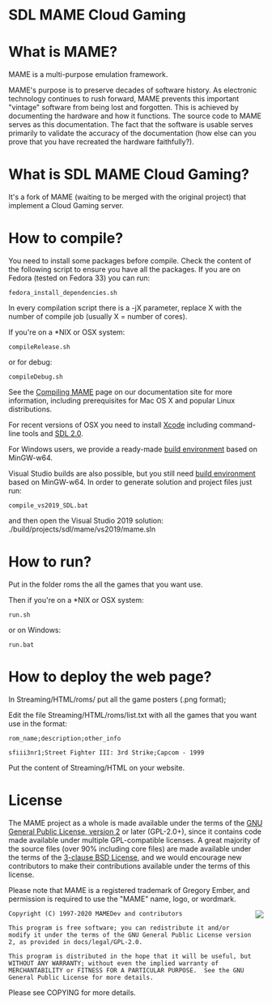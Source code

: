 # **SDL MAME Cloud Gaming** #

What is MAME?
=============

MAME is a multi-purpose emulation framework.

MAME's purpose is to preserve decades of software history. As electronic technology continues to rush forward, MAME prevents this important "vintage" software from being lost and forgotten. This is achieved by documenting the hardware and how it functions. The source code to MAME serves as this documentation. The fact that the software is usable serves primarily to validate the accuracy of the documentation (how else can you prove that you have recreated the hardware faithfully?).

What is SDL MAME Cloud Gaming?
=============

It's a fork of MAME (waiting to be merged with the original project) that implement a Cloud Gaming server.


How to compile?
===============

You need to install some packages before compile. Check the content of the following script to ensure you have all the packages. If you are on Fedora (tested on Fedora 33) you can run:
```
fedora_install_dependencies.sh
```

In every compilation script there is a -jX parameter, replace X with the number of compile job (usually X = number of cores).

If you're on a *NIX or OSX system:

```
compileRelease.sh
```

or for debug:
```
compileDebug.sh
```

See the [Compiling MAME](http://docs.mamedev.org/initialsetup/compilingmame.html) page on our documentation site for more information, including prerequisites for Mac OS X and popular Linux distributions.

For recent versions of OSX you need to install [Xcode](https://developer.apple.com/xcode/) including command-line tools and [SDL 2.0](https://www.libsdl.org/download-2.0.php).

For Windows users, we provide a ready-made [build environment](http://mamedev.org/tools/) based on MinGW-w64.

Visual Studio builds are also possible, but you still need [build environment](http://mamedev.org/tools/) based on MinGW-w64.
In order to generate solution and project files just run:

```
compile_vs2019_SDL.bat
```
and then open the Visual Studio 2019 solution: ./build/projects/sdl/mame/vs2019/mame.sln


How to run?
===============

Put in the folder roms the all the games that you want use.

Then if you're on a *NIX or OSX system:
```
run.sh
```

or on Windows:
```
run.bat
```

How to deploy the web page?
===============

In Streaming/HTML/roms/ put all the game posters (.png format);

Edit the file Streaming/HTML/roms/list.txt with all the games that you want use in the format:
```
rom_name;description;other_info

sfiii3nr1;Street Fighter III: 3rd Strike;Capcom - 1999
```

Put the content of Streaming/HTML on your website.


License
=======
The MAME project as a whole is made available under the terms of the
[GNU General Public License, version 2](http://opensource.org/licenses/GPL-2.0)
or later (GPL-2.0+), since it contains code made available under multiple GPL-compatible licenses.  A great majority of the source files (over 90% including core files) are made available under the terms of the
[3-clause BSD License](http://opensource.org/licenses/BSD-3-Clause), and we would encourage new contributors to make their contributions available under the terms of this license.

Please note that MAME is a registered trademark of Gregory Ember, and permission is required to use the "MAME" name, logo, or wordmark.

<a href="http://opensource.org/licenses/GPL-2.0" target="_blank">
<img align="right" src="http://opensource.org/trademarks/opensource/OSI-Approved-License-100x137.png">
</a>

    Copyright (C) 1997-2020 MAMEDev and contributors

    This program is free software; you can redistribute it and/or modify it under the terms of the GNU General Public License version 2, as provided in docs/legal/GPL-2.0.

    This program is distributed in the hope that it will be useful, but WITHOUT ANY WARRANTY; without even the implied warranty of MERCHANTABILITY or FITNESS FOR A PARTICULAR PURPOSE.  See the GNU General Public License for more details.

Please see COPYING for more details.
